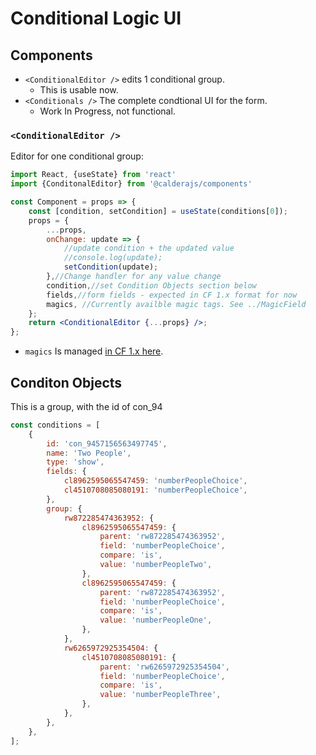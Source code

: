 # Conditional Logic  UI

## Components

* `<ConditionalEditor />` edits 1 conditional group.
	* This is usable now.
* `<Conditionals />` The complete condtional UI for the form.
  * Work In Progress, not functional.

### `<ConditionalEditor />`
Editor for one conditional group:

```jsx
import React, {useState} from 'react'
import {ConditonalEditor} from '@calderajs/components'

const Component = props => {
	const [condition, setCondition] = useState(conditions[0]);
	props = {
		...props,
		onChange: update => {
			//update condition + the updated value
			//console.log(update);
			setCondition(update);
		},//Change handler for any value change  
		condition,//set Condition Objects section below
		fields,//form fields - expected in CF 1.x format for now
		magics, //Currently availble magic tags. See ../MagicField
	};
	return <ConditionalEditor {...props} />;
};
```

* `magics` Is managed [in CF 1.x here](https://github.com/CalderaWP/Caldera-Forms/blob/1bea0c9ba05ad899f1a2d992bb7632da8335a4a5/ui/panels/variables.php#L70-L95).

## Conditon Objects

This is a group, with the id of con_94
```js
const conditions = [
	{
		id: 'con_9457156563497745',
		name: 'Two People',
		type: 'show',
		fields: {
			cl8962595065547459: 'numberPeopleChoice',
			cl4510708085080191: 'numberPeopleChoice',
		},
		group: {
			rw872285474363952: {
				cl8962595065547459: {
					parent: 'rw872285474363952',
					field: 'numberPeopleChoice',
					compare: 'is',
					value: 'numberPeopleTwo',
                },
                cl8962595065547459: {
					parent: 'rw872285474363952',
					field: 'numberPeopleChoice',
					compare: 'is',
					value: 'numberPeopleOne',
				},
			},
			rw6265972925354504: {
				cl4510708085080191: {
					parent: 'rw6265972925354504',
					field: 'numberPeopleChoice',
					compare: 'is',
					value: 'numberPeopleThree',
				},
			},
		},
	},
];
```